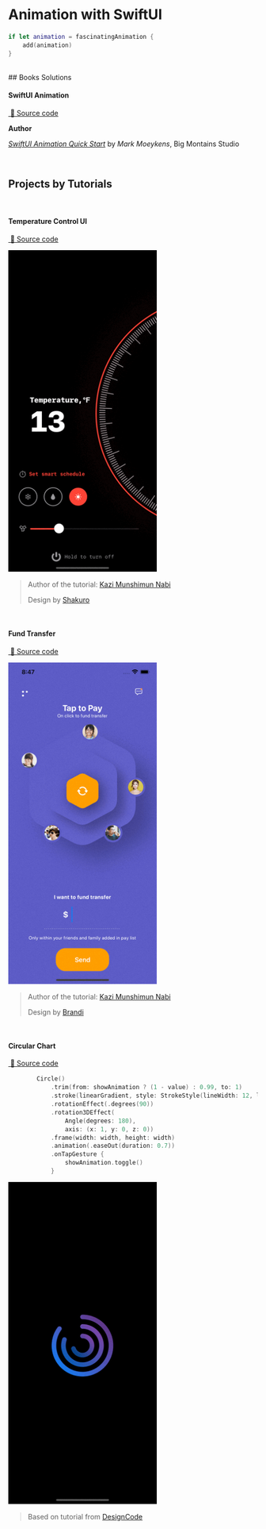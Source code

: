 # Animation with SwiftUI

>
```swift 
if let animation = fascinatingAnimation {
    add(animation)
}
```
>


<br>
## Books Solutions 

#### **SwiftUI Animation** 

[ 🔨 Source code](./BookSolutions_QuickStart/)


**Author**

[*SwiftUI Animation Quick Start*](https://www.bigmountainstudio.com/courses/swiftui-animations-free) by *Mark Moeykens*, Big Montains Studio



<br>

## Projects by Tutorials
<br>

#### **Temperature Control UI** 
[ 🔨 Source code](./TemperatureControl/)

<img src="Images/TemperatureControl.gif" width="300px"/>


>
> Author of the tutorial: [Kazi Munshimun Nabi](https://www.youtube.com/watch?v=yiQjoFTXR8o)
>  
> Design by [Shakuro](https://dribbble.com/shots/5534531-Smart-Home-App-Thermostat)
>

<br>

#### **Fund Transfer** 
[ 🔨 Source code](./FundTransfer/)

<img src="Images/FundTransfer.gif" width="300px"/>


>
> Author of the tutorial: [Kazi Munshimun Nabi](https://www.youtube.com/watch?v=Z08rqEN3jRI)
>  
> Design by [Brandi](https://dribbble.com/shots/14092869-Blue)
>

<br>

#### **Circular Chart** 
[ 🔨 Source code](./CircularChart/)

```swift
        Circle()
            .trim(from: showAnimation ? (1 - value) : 0.99, to: 1)
            .stroke(linearGradient, style: StrokeStyle(lineWidth: 12, lineCap: .round))
            .rotationEffect(.degrees(90))
            .rotation3DEffect(
                Angle(degrees: 180),
                axis: (x: 1, y: 0, z: 0))
            .frame(width: width, height: width)
            .animation(.easeOut(duration: 0.7))
            .onTapGesture {
                showAnimation.toggle()
            }
```

<img src="Images/CircularChart.gif" width="300px"/>

>
> Based on tutorial from [DesignCode](https://www.youtube.com/watch?v=6PFYMUL8uQY)
>